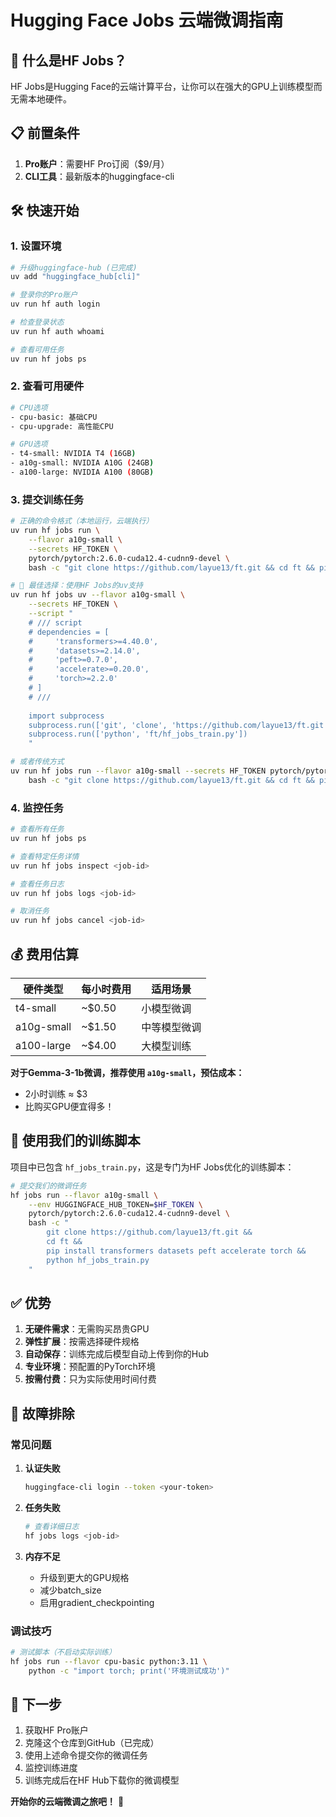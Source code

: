 # Hugging Face Jobs 云端微调指南

## 🚀 什么是HF Jobs？

HF Jobs是Hugging Face的云端计算平台，让你可以在强大的GPU上训练模型而无需本地硬件。

## 📋 前置条件

1. **Pro账户**：需要HF Pro订阅（$9/月）
2. **CLI工具**：最新版本的huggingface-cli

## 🛠️ 快速开始

### 1. 设置环境

```bash
# 升级huggingface-hub (已完成)
uv add "huggingface_hub[cli]"

# 登录你的Pro账户
uv run hf auth login

# 检查登录状态
uv run hf auth whoami

# 查看可用任务
uv run hf jobs ps
```

### 2. 查看可用硬件

```bash
# CPU选项
- cpu-basic: 基础CPU
- cpu-upgrade: 高性能CPU

# GPU选项  
- t4-small: NVIDIA T4 (16GB)
- a10g-small: NVIDIA A10G (24GB)
- a100-large: NVIDIA A100 (80GB)
```

### 3. 提交训练任务

```bash
# 正确的命令格式（本地运行，云端执行）
uv run hf jobs run \
    --flavor a10g-small \
    --secrets HF_TOKEN \
    pytorch/pytorch:2.6.0-cuda12.4-cudnn9-devel \
    bash -c "git clone https://github.com/layue13/ft.git && cd ft && pip install uv && uv run python hf_jobs_train.py"

# 🚀 最佳选择：使用HF Jobs的uv支持
uv run hf jobs uv --flavor a10g-small \
    --secrets HF_TOKEN \
    --script "
    # /// script
    # dependencies = [
    #     'transformers>=4.40.0',
    #     'datasets>=2.14.0', 
    #     'peft>=0.7.0',
    #     'accelerate>=0.20.0',
    #     'torch>=2.2.0'
    # ]
    # ///
    
    import subprocess
    subprocess.run(['git', 'clone', 'https://github.com/layue13/ft.git'])
    subprocess.run(['python', 'ft/hf_jobs_train.py'])
    "

# 或者传统方式
uv run hf jobs run --flavor a10g-small --secrets HF_TOKEN pytorch/pytorch:2.6.0-cuda12.4-cudnn9-devel \
    bash -c "git clone https://github.com/layue13/ft.git && cd ft && pip install uv && uv run python hf_jobs_train.py"
```

### 4. 监控任务

```bash
# 查看所有任务
uv run hf jobs ps

# 查看特定任务详情
uv run hf jobs inspect <job-id>

# 查看任务日志
uv run hf jobs logs <job-id>

# 取消任务
uv run hf jobs cancel <job-id>
```

## 💰 费用估算

| 硬件类型 | 每小时费用 | 适用场景 |
|----------|------------|----------|
| t4-small | ~$0.50 | 小模型微调 |
| a10g-small | ~$1.50 | 中等模型微调 |  
| a100-large | ~$4.00 | 大模型训练 |

**对于Gemma-3-1b微调，推荐使用 `a10g-small`，预估成本：**
- 2小时训练 ≈ $3
- 比购买GPU便宜得多！

## 📝 使用我们的训练脚本

项目中已包含 `hf_jobs_train.py`，这是专门为HF Jobs优化的训练脚本：

```bash
# 提交我们的微调任务
hf jobs run --flavor a10g-small \
    --env HUGGINGFACE_HUB_TOKEN=$HF_TOKEN \
    pytorch/pytorch:2.6.0-cuda12.4-cudnn9-devel \
    bash -c "
        git clone https://github.com/layue13/ft.git && 
        cd ft && 
        pip install transformers datasets peft accelerate torch && 
        python hf_jobs_train.py
    "
```

## ✅ 优势

1. **无硬件需求**：无需购买昂贵GPU
2. **弹性扩展**：按需选择硬件规格
3. **自动保存**：训练完成后模型自动上传到你的Hub
4. **专业环境**：预配置的PyTorch环境
5. **按需付费**：只为实际使用时间付费

## 🔧 故障排除

### 常见问题

1. **认证失败**
   ```bash
   huggingface-cli login --token <your-token>
   ```

2. **任务失败**
   ```bash
   # 查看详细日志
   hf jobs logs <job-id>
   ```

3. **内存不足**
   - 升级到更大的GPU规格
   - 减少batch_size
   - 启用gradient_checkpointing

### 调试技巧

```bash
# 测试脚本（不启动实际训练）
hf jobs run --flavor cpu-basic python:3.11 \
    python -c "import torch; print('环境测试成功')"
```

## 🎯 下一步

1. 获取HF Pro账户
2. 克隆这个仓库到GitHub（已完成）
3. 使用上述命令提交你的微调任务
4. 监控训练进度
5. 训练完成后在HF Hub下载你的微调模型

**开始你的云端微调之旅吧！** 🚀